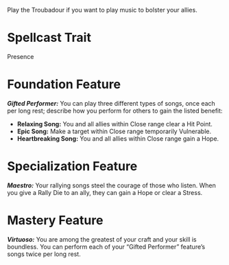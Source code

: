 Play the Troubadour if you want to play music to bolster your allies.

# Spellcast Trait

Presence

# Foundation Feature

***Gifted Performer:*** You can play three different types of songs, once each per long rest; describe how you perform for others to gain the listed benefit:

- **Relaxing Song:** You and all allies within Close range clear a Hit Point.
- **Epic Song:** Make a target within Close range temporarily Vulnerable.
- **Heartbreaking Song:** You and all allies within Close range gain a Hope.

# Specialization Feature

***Maestro:*** Your rallying songs steel the courage of those who listen. When you give a Rally Die to an ally, they can gain a Hope or clear a Stress.

# Mastery Feature

***Virtuoso:*** You are among the greatest of your craft and your skill is boundless. You can perform each of your “Gifted Performer” feature’s songs twice per long rest.
